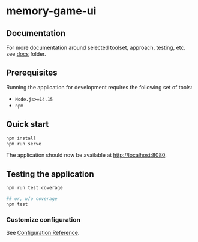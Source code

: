 # memory-game-ui

## Documentation

For more documentation around selected toolset, approach, testing, etc. see [docs](https://github.com/abramenal/memory-game-api/tree/main/docs) folder.

## Prerequisites

Running the application for development requires the following set of tools:

- `Node.js>=14.15`
- `npm`

## Quick start

```bash
npm install
npm run serve
```

The application should now be available at [http://localhost:8080](http://localhost:8080).

## Testing the application

```bash
npm run test:coverage

## or, w/o coverage
npm test
```

### Customize configuration

See [Configuration Reference](https://cli.vuejs.org/config/).
